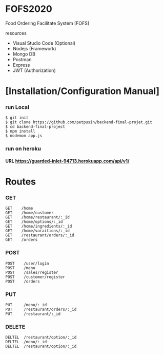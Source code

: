# FOFS2020
Food Ordering Facilitate System [FOFS] 

resources
- Visual Studio Code (Optional)
- Nodejs (Framework)
- Mongo DB
- Postman
- Express
- JWT (Authorization)

# [Installation/Configuration Manual]

### run Local

```
$ git init
$ git clone https://github.com/petpusin/backend-final-projet.git
$ cd backend-final-project
$ npm install 
$ nodemon app.js
```

### run on heroku
#### URL https://guarded-inlet-94713.herokuapp.com/api/v1/

# Routes

### GET 
```
GET    /home
GET    /home/customer
GET    /home/restaurant/:_id
GET    /home/options/:_id
GET    /home/ingredients/:_id
GET    /home/varaitions/:_id
GET    /restaurant/orders/:_id
GET    /orders
```
### POST
```
POST    /user/login
POST    /menu
POST    /sales/register
POST    /customer/register
POST    /orders

```
### PUT
```
PUT     /menu/:_id
PUT     /restaurant/orders/:_id
PUT     /restaurant/:_id
```

### DELETE
```
DELTEL  /restaurant/option/:_id
DELTEL  /menu/:_id
DELTEL  /restaurant/option/:_id

```

